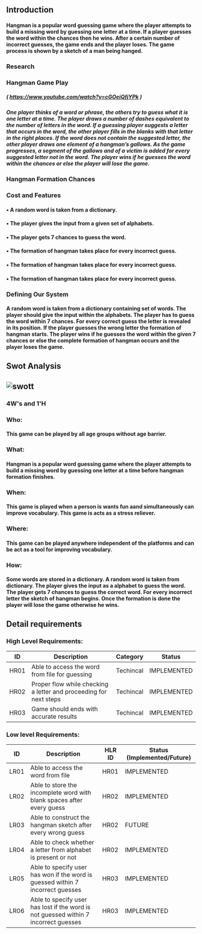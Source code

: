 ## Introduction
#### Hangman is a popular word guessing game where the player attempts to build a missing word by guessing one letter at a time. If a player guesses the word within the chances then he wins.   After a certain number of incorrect guesses, the game ends and the player loses. The game process is shown by a sketch of a man being hanged.
### Research
### Hangman Game Play
##### ( https://www.youtube.com/watch?v=cGOeiQfjYPk )
##### One player thinks of a word or phrase, the others try to guess what it is one letter at a time. The player draws a number of dashes equivalent to the number of letters in the word. If a guessing player suggests a letter that occurs in the word, the other player fills in the blanks with that letter in the right places. If the word does not contain the suggested letter, the other player draws one element of a hangman’s gallows. As the game progresses, a segment of the gallows and of a victim is added for every suggested letter not in the word. The player wins if he guesses the word within the chances or else the player will lose the game.

### Hangman Formation Chances
                             
### Cost and Features
#### •	A random word is taken from a dictionary.
#### •	The player gives the input from a given set of alphabets.
#### •	The player gets 7 chances to guess the word.
#### •	The formation of  hangman takes place for every incorrect guess.
#### •	The formation of  hangman takes place for every incorrect guess.
#### •	The formation of  hangman takes place for every incorrect guess.
### Defining Our System
#### A random word is taken from a dictionary containing set of words. The player should give the input within the alphabets. The player has to guess the word within 7 chances. For every correct guess the letter is revealed in its position. If the player guesses the wrong letter the formation of hangman starts. The player wins if he guesses the word within the given 7 chances or else the complete formation of hangman occurs and the player loses the game. 

## Swot Analysis

## ![swott](https://user-images.githubusercontent.com/39005938/115008809-3503f900-9ec9-11eb-8362-cb08c7be6fdd.PNG)

### 4W's and 1'H
### Who:
#### This game can be played by all age groups without age barrier. 
### What:
#### Hangman is a popular word guessing game where the player attempts to build a missing word by guessing one letter at a time before hangman formation finishes.
### When:
#### This game is played when a person is wants fun aand simultaneously can improve vocabulary. This game is acts as a stress reliever.
### Where:
#### This game can be played anywhere independent of the platforms and can be act as a tool for improving vocabulary.
### How:
#### Some words are stored in a dictionary. A random word is taken from dictionary. The player gives the input as a alphabet to guess the word. The player gets 7 chances to guess the correct word. For every incorrect letter the sketch of hangman begins. Once the formation is done the player will lose the game otherwise he wins.
## Detail requirements
### High Level Requirements:
   | ID | Description | Category | Status | 
| ----- | ----- | ------- | ---------|
| HR01 | Able to access the word from file for guessing | Techincal | IMPLEMENTED | 
| HR02 | Proper flow while checking a letter and proceeding for next steps | Techincal |  IMPLEMENTED  |
| HR03 | Game should ends with accurate results | Techincal |  IMPLEMENTED  |

### Low level Requirements:
| ID | Description | HLR ID | Status (Implemented/Future) |
| ------ | --------- | ------ | ----- |
| LR01 | Able to access the word from file | HR01 |  IMPLEMENTED  |
| LR02 | Able to store the incomplete word with blank spaces after every guess | HR02 |  IMPLEMENTED |
| LR03 | Able to construct the hangman sketch after every wrong guess | HR02 | FUTURE |
| LR04 | Able to check whether a letter from alphabet is present or not | HR02 |  IMPLEMENTED  |
| LR05 | Able to specify user has won if the word is guessed within 7 incorrect guesses	 | HR03 |  IMPLEMENTED  |
| LR06 | Able to specify user has lost if the word is not guessed within 7 incorrect guesses | HR03 |  IMPLEMENTED  |

  
		
		


